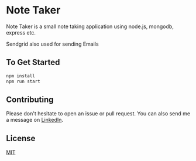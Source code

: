 # Note Taker

Note Taker is a small note taking application using node.js, mongodb, express etc.

Sendgrid also used for sending Emails

## To Get Started

```bash
npm install
npm run start
```

## Contributing

Please don't hesitate to open an issue or pull request. You can also send me a message on [LinkedIn](https://www.linkedin.com/in/rutuparnarout/).

## License

[MIT](https://choosealicense.com/licenses/mit/)

